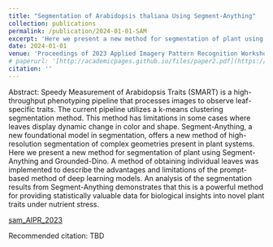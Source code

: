 ```yaml
---
title: "Segmentation of Arabidopsis thaliana Using Segment-Anything"
collection: publications
permalink: /publication/2024-01-01-SAM
excerpt: 'Here we present a new method for segmentation of plant using Segment-Anything and Grounded-Dino. A method of obtaining individual leaves was implemented to describe the advantages and limitations of the prompt-based method of deep learning models. An analysis of the segmentation results from Segment-Anything demonstrates that this is a powerful method for providing statistically valuable data for biological insights into novel plant traits under nutrient stress.'
date: 2024-01-01
venue: 'Proceedings of 2023 Applied Imagery Pattern Recognition Workshop'
# paperurl: '[http://academicpages.github.io/files/paper2.pdf](https://onlinelibrary.wiley.com/doi/10.1111/tpj.16449?af=R)'
citation: ''
---
```


Abstract: Speedy Measurement of Arabidopsis Traits (SMART) is a high-throughput phenotyping pipeline that processes images to observe leaf-specific traits. The current pipeline utilizes a k-means clustering segmentation method. This method has limitations in some cases where leaves display dynamic change in color and shape. Segment-Anything, a new foundational model in segmentation, offers a new method of high-resolution segmentation of complex geometries present in plant systems. Here we present a new method for segmentation of plant using Segment-Anything and Grounded-Dino. A method of obtaining individual leaves was implemented to describe the advantages and limitations of the prompt-based method of deep learning models. An analysis of the segmentation results from Segment-Anything demonstrates that this is a powerful method for providing statistically valuable data for biological insights into novel plant traits under nutrient stress.

<!-- ![open_leaf_overview](https://github.com/LandonSwartz/landonswartz.github.io/assets/50836209/1c39e90f-94c6-4d0c-89e4-407bf37fc785) -->
[sam_AIPR_2023](https://github.com/LandonSwartz/landonswartz.github.io/files/2023-AIPR-LandonSwartz.pdf)

Recommended citation: TBD
